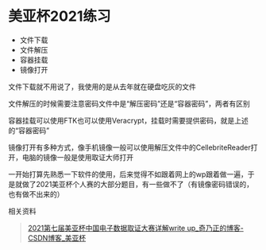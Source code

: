 # 美亚杯2021练习

- 文件下载
- 文件解压
- 容器挂载
- 镜像打开



文件下载就不用说了，我使用的是从去年就在硬盘吃灰的文件

文件解压的时候需要注意密码文件中是“解压密码”还是“容器密码”，两者有区别

容器挂载可以使用FTK也可以使用Veracrypt，挂载时需要提供密码，就是上述的“容器密码”

镜像打开有多种方式，像手机镜像一般可以使用解压文件中的CellebriteReader打开，电脑的镜像一般是使用取证大师打开



一开始打算先熟悉一下软件的使用，后来觉得不如跟着网上的wp跟着做一遍，于是就做了2021美亚杯个人赛的大部分题目，有一些做不了（有镜像密码错误的，也有做不出来的）



相关资料

> [2021第七届美亚杯中国电子数据取证大赛详解write up_奇乃正的博客-CSDN博客_美亚杯](https://blog.csdn.net/weixin_42744595/article/details/122909208)